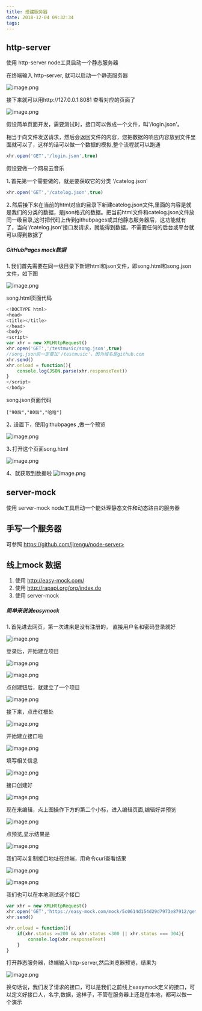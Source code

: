 ```yaml
---
title: 搭建服务器
date: 2018-12-04 09:32:34
tags:
---
```


## http-server

使用 http-server node工具启动一个静态服务器

在终端输入 http-server, 就可以启动一个静态服务器

![image.png](https://upload-images.jianshu.io/upload_images/9375265-6eb68a207ed910b5.png?imageMogr2/auto-orient/strip%7CimageView2/2/w/1240)

接下来就可以用http://127.0.0.1:8081 查看对应的页面了

![image.png](https://upload-images.jianshu.io/upload_images/9375265-90e8637502a4390b.png?imageMogr2/auto-orient/strip%7CimageView2/2/w/1240)


假设简单页面开发，需要测试时，接口可以做成一个文件，叫'/login.json'。

相当于向文件发送请求，然后会返回文件的内容，您把数据的响应内容放到文件里面就可以了，这样的话可以做一个数据的模拟,整个流程就可以跑通

```javascript
xhr.open('GET','/login.json',true)
```

假设要做一个网易云音乐

1､首先第一个需要做的，就是要获取它的分类 '/catelog.json'

```javascript
xhr.open('GET','/catelog.json',true)
```

2､然后接下来在当前的html对应的目录下新建catelog.json文件,里面的内容是就是我们的分类的数据，是json格式的数据。把当前html文件和catelog.json文件放同一级目录,这时把代码上传到githubpages或其他静态服务器后，这功能就有了，当向'/catelog.json'接口发请求，就能得到数据，不需要任何的后台或平台就可以得到数据了



##### GitHubPages mock数据

1､我们首先需要在同一级目录下新建html和json文件，即song.html和song.json文件，如下图

![image.png](https://upload-images.jianshu.io/upload_images/9375265-6ddd6296ae6cecc2.png?imageMogr2/auto-orient/strip%7CimageView2/2/w/1240)



song.html页面代码

```javascript
<!DOCTYPE html>
<head>
<title></title>
</head>
<body>
<script>
var xhr = new XMLHttpRequest()
xhr.open('GET','/testmusic/song.json',true)
//song.json前一定要加'/testmusic'，因为域名是github.com
xhr.send()
xhr.onload = function(){
    console.log(JSON.parse(xhr.responseText))
}
</script>
</body>

```

song.json页面代码

```
["90后","80后","哈哈"]
```

2､ 设置下，使用githubpages ,做一个预览

![image.png](https://upload-images.jianshu.io/upload_images/9375265-adb68a2c5dc9e969.png?imageMogr2/auto-orient/strip%7CimageView2/2/w/1240)


3､打开这个页面song.html

![image.png](https://upload-images.jianshu.io/upload_images/9375265-d8668c9c73d22044.png?imageMogr2/auto-orient/strip%7CimageView2/2/w/1240)

4、就获取到数据啦
![image.png](https://upload-images.jianshu.io/upload_images/9375265-6514b129b355b5d1.png?imageMogr2/auto-orient/strip%7CimageView2/2/w/1240)




## server-mock

使用 server-mock node工具启动一个能处理静态文件和动态路由的服务器



## 手写一个服务器

可参照    https://github.com/jirengu/node-server>



## 线上mock 数据

1. 使用 <http://easy-mock.com/>
2. 使用 <http://rapapi.org/org/index.do>
3. 使用 server-mock



##### 简单来说说easymock

1､首先进去网页，第一次进来是没有注册的， 直接用户名和密码登录就好

![image.png](https://upload-images.jianshu.io/upload_images/9375265-78d009374f69f80f.png?imageMogr2/auto-orient/strip%7CimageView2/2/w/1240)


登录后，开始建立项目

![image.png](https://upload-images.jianshu.io/upload_images/9375265-62dbea526fe12bad.png?imageMogr2/auto-orient/strip%7CimageView2/2/w/1240)

![image.png](https://upload-images.jianshu.io/upload_images/9375265-aea63812e30e43d0.png?imageMogr2/auto-orient/strip%7CimageView2/2/w/1240)

点创建钮后，就建立了一个项目

![image.png](https://upload-images.jianshu.io/upload_images/9375265-f304db7c6a9441f2.png?imageMogr2/auto-orient/strip%7CimageView2/2/w/1240)

接下来，点击红框处

![image.png](https://upload-images.jianshu.io/upload_images/9375265-565fe2d5b3800058.png?imageMogr2/auto-orient/strip%7CimageView2/2/w/1240)

开始建立接口啦

![image.png](https://upload-images.jianshu.io/upload_images/9375265-3e71f3de6a47e939.png?imageMogr2/auto-orient/strip%7CimageView2/2/w/1240)

填写相关信息

![image.png](https://upload-images.jianshu.io/upload_images/9375265-401e59f2b71fa887.png?imageMogr2/auto-orient/strip%7CimageView2/2/w/1240)

接口创建好

![image.png](https://upload-images.jianshu.io/upload_images/9375265-d06052f578ab903e.png?imageMogr2/auto-orient/strip%7CimageView2/2/w/1240)

现在来编辑，点上图操作下方的第二个小标，进入编辑页面,编辑好并预览

![image.png](https://upload-images.jianshu.io/upload_images/9375265-55f6f7113317b4e8.png?imageMogr2/auto-orient/strip%7CimageView2/2/w/1240)

点预览,显示结果是

![image.png](https://upload-images.jianshu.io/upload_images/9375265-8e68c5a52d1dc95c.png?imageMogr2/auto-orient/strip%7CimageView2/2/w/1240)

我们可以复制接口地址在终端，用命令curl查看结果

![image.png](https://upload-images.jianshu.io/upload_images/9375265-5385b986fe213471.png?imageMogr2/auto-orient/strip%7CimageView2/2/w/1240)

![image.png](https://upload-images.jianshu.io/upload_images/9375265-23e8ef9ad7276688.png?imageMogr2/auto-orient/strip%7CimageView2/2/w/1240)



我们也可以在本地测试这个接口

```javascript
var xhr = new XMLHttpRequest()
xhr.open('GET','https://easy-mock.com/mock/5c0614d154d29d7973e87912/getType',true)
xhr.send()

xhr.onload = function(){
    if(xhr.status >=200 && xhr.status <300 || xhr.status === 304){
        console.log(xhr.responseText)
    }  
}
```

打开静态服务器，终端输入http-server,然后浏览器预览，结果为

![image.png](https://upload-images.jianshu.io/upload_images/9375265-2683acdc53ca1627.png?imageMogr2/auto-orient/strip%7CimageView2/2/w/1240)

换句话说，我们发了请求的接口，可以是我们之前线上easymock定义的接口，可以定义好接口人，名字,数据，这样子，不管在服务器上还是在本地，都可以做一个演示